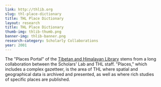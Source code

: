 ```yaml
---
link: http://thlib.org
slug: thl-place-dictionary
title: THL Place Dictionary
layout: research
title: THL Place Dictionary
thumb-img: thlib-thumb.png
banner-img: thlib-banner.png
research-category: Scholarly Collaborations
year: 2001
---
```


The "Places Portal" of the [Tibetan and Himalayan Library](http://thlib.org) stems from a long collaboration between the Scholars' Lab and THL staff. "Places," which includes a complex gazetteer, is the area of THL where spatial and geographical data is archived and presented, as well as where rich studies of specific places are published.
